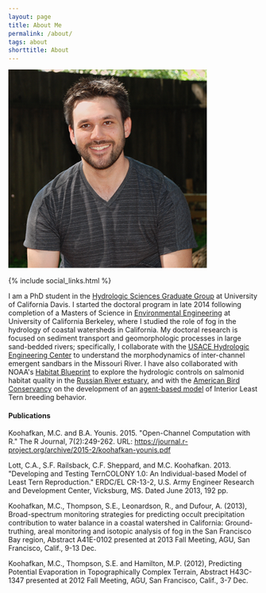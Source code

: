 ```yaml
---
layout: page
title: About Me
permalink: /about/
tags: about
shorttitle: About
---
```


![Michael Koohafkan](/images/michaelkoohafkan.png)

<div class="clearfix"></div>
{% include social_links.html %}

I am a PhD student in the [Hydrologic Sciences Graduate Group](http://hsgg.ucdavis.edu/) at University of California Davis. I started the
doctoral program in late 2014 following completion of a Masters of Science in 
[Environmental Engineering](http://efmh.berkeley.edu) at University of 
California Berkeley, where I studied the role of fog in the hydrology of 
coastal watersheds in California. My doctoral research is focused on sediment 
transport and geomorphologic processes in large sand-bedded rivers; 
specifically, I collaborate with the 
[USACE Hydrologic Engineering Center](http://www.hec.usace.army.mil/)
to understand the morphodynamics of inter-channel emergent sandbars in the 
Missouri River. I have also collaborated with NOAA's 
[Habitat Blueprint](http://www.habitat.noaa.gov/habitatblueprint/) to 
explore the hydrologic controls on salmonid habitat quality in the 
[Russian River estuary](http://www.scwa.ca.gov/russian-river-estuary/), and 
with the [American Bird Conservancy](https://abcbirds.org/) on the development 
of an [agent-based model](http://www.leasttern.org/) of Interior Least Tern 
breeding behavior. 

#### Publications

<span class="red">Koohafkan, M.C.</span> and B.A. Younis. 2015. "Open-Channel Computation with R." The R Journal, 7(2):249-262. URL: https://journal.r-project.org/archive/2015-2/koohafkan-younis.pdf

Lott, C.A., S.F. Railsback, C.F. Sheppard, and <span class="red">M.C. Koohafkan</span>. 2013. "Developing and Testing TernCOLONY 1.0: An Individual-based Model of Least Tern Reproduction." ERDC/EL CR-13-2, U.S. Army Engineer Research and Development Center, Vicksburg, MS. Dated June 2013, 192 pp.

<span class="red">Koohafkan, M.C.</span>, Thompson, S.E., Leonardson, R., and Dufour, A. (2013), Broad-spectrum monitoring strategies for predicting occult precipitation contribution to water balance in a coastal watershed in California: Ground-truthing, areal monitoring and isotopic analysis of fog in the San Francisco Bay region, Abstract A41E-0102 presented at 2013 Fall Meeting, AGU, San Francisco, Calif., 9-13 Dec.

<span class="red">Koohafkan, M.C.</span>, Thompson, S.E. and Hamilton, M.P. (2012), Predicting Potential Evaporation in Topographically Complex Terrain, Abstract H43C-1347 presented at 2012 Fall Meeting, AGU, San Francisco, Calif., 3-7 Dec.
